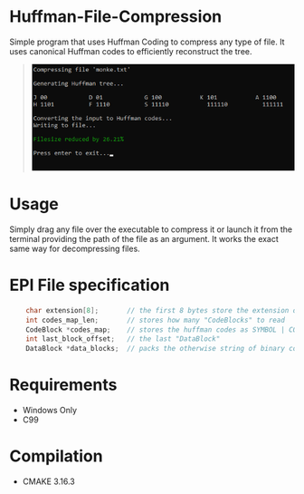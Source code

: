 # Huffman-File-Compression

Simple program that uses Huffman Coding to compress any type of file. It uses canonical Huffman codes to efficiently reconstruct the tree.

> ![Screenshot](images/screenshot.png?raw=true "Title")

# Usage
Simply drag any file over the executable to compress it or launch it from the terminal providing the path of the file as an argument. It works the exact same way for decompressing files. 

# EPI File specification
```c
    char extension[8];       // the first 8 bytes store the extension of the original file 
    int codes_map_len;       // stores how many "CodeBlocks" to read   
    CodeBlock *codes_map;    // stores the huffman codes as SYMBOL | CODE LENGTH to reconstruct the tree
    int last_block_offset;   // the last "DataBlock" 
    DataBlock *data_blocks;  // packs the otherwise string of binary codes into a 32 bit integer  
```

# Requirements
- Windows Only
- C99

# Compilation
- CMAKE 3.16.3
